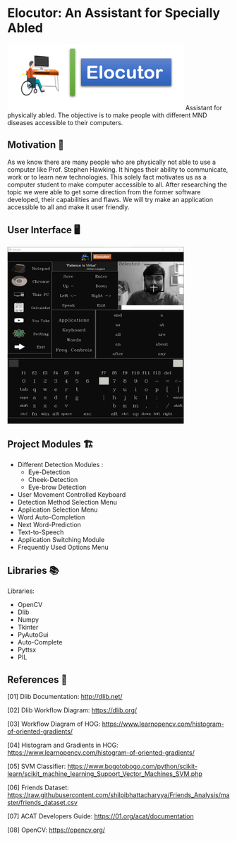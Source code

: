 
# Elocutor: An Assistant for Specially Abled 
<img src="./Application/Images/logo.png" width="400" height="150">
Assistant for physically abled. The objective is to make people with different MND diseases accessible to their computers.

## Motivation 🔆
As we know there are many people who are physically not able to use a computer like Prof.
Stephen Hawking. It hinges their ability to communicate, work or to learn new technologies. This
solely fact motivates us as a computer student to make computer accessible to all. After
researching the topic we were able to get some direction from the former software developed, their
capabilities and flaws. We will try make an application accessible to all and make it user friendly.

## User Interface 🖥
<img src="./images/elocutor-UI.png" width="400" height="400">

## Project Modules 🏗
* Different Detection Modules :
    * Eye-Detection
    * Cheek-Detection
    * Eye-brow Detection
* User Movement Controlled Keyboard
* Detection Method Selection Menu
* Application Selection Menu
* Word Auto-Completion
* Next Word-Prediction
* Text-to-Speech
* Application Switching Module
* Frequently Used Options Menu

## Libraries 📚
Libraries:
* OpenCV
* Dlib
* Numpy
* Tkinter
* PyAutoGui
* Auto-Complete
* Pyttsx
* PIL

## References 📑
[01] Dlib Documentation: http://dlib.net/

[02] Dlib Workflow Diagram: https://dlib.org/

[03] Workflow Diagram of HOG: https://www.learnopencv.com/histogram-of-oriented-gradients/

[04] Histogram and Gradients in HOG: https://www.learnopencv.com/histogram-of-oriented-gradients/

[05] SVM Classifier: https://www.bogotobogo.com/python/scikit-learn/scikit_machine_learning_Support_Vector_Machines_SVM.php

[06] Friends Dataset: https://raw.githubusercontent.com/shilpibhattacharyya/Friends_Analysis/master/friends_dataset.csv

[07] ACAT Developers Guide: https://01.org/acat/documentation

[08] OpenCV: https://opencv.org/
